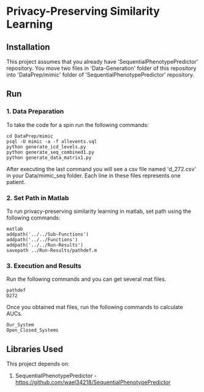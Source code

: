 # Privacy-Preserving Similarity Learning

## Installation

This project assumes that you already have 'SequentialPhenotypePredictor' repository.
You move two files in 'Data-Generation' folder of this repository into 'DataPrep/mimic' folder of 'SequentialPhenotypePredictor' repository.

## Run

### 1. Data Preparation
To take the code for a spin run the following commands:

    cd DataPrep/mimic
    psql -U mimic -a -f allevents.sql
    python generate_icd_levels.py
    python generate_seq_combined1.py
    python generate_data_matrix1.py

After executing the last command you will see a csv file named 'd_272.csv' in your Data/mimic\_seq folder. Each line in these files represents one patient.

### 2. Set Path in Matlab
To run privacy-preserving similarity learning in matlab, set path using the following commands:

    matlab
    addpath('../../Sub-Functions')
    addpath('../../Functions')
    addpath('../../Run-Results')
    savepath ../Run-Results/pathdef.m

### 3. Execution and Results
Run the following commands and you can get several mat files.

    pathdef
    D272
    
Once you obtained mat files, run the following commands to calculate AUCs.

    Our_System
    Open_Closed_Systems

## Libraries Used

This project depends on:

1. SequentialPhenotypePredictor - https://github.com/wael34218/SequentialPhenotypePredictor
